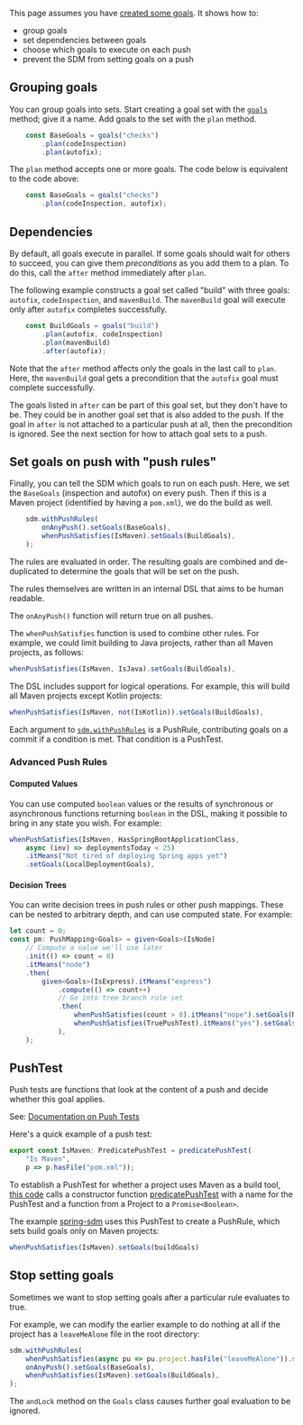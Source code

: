This page assumes you have [created some goals][create-goals]. It shows how to:

* group goals
* set dependencies between goals
* choose which goals to execute on each push
* prevent the SDM from setting goals on a push

[create-goals]: goal.md (Goals and how to create them)

## Grouping goals

You can group goals into sets. Start creating a goal set with the [`goals`][apidoc-goalsbuilder] method; give it a name. Add goals to the set
with the `plan` method.

[apidoc-goalsbuilder]: https://atomist.github.io/sdm/modules/_lib_api_goal_goals_.html#goals-1 (API Doc for goals builder)

```typescript
    const BaseGoals = goals("checks")
        .plan(codeInspection)
        .plan(autofix);
```

The `plan` method accepts one or more goals. The code below is equivalent to the code above:

```typescript
    const BaseGoals = goals("checks")
        .plan(codeInspection, autofix);
```

## Dependencies

By default, all goals execute in parallel. If some goals should wait for others to succeed, you can give them *preconditions* as you add them to a plan. To do this, call the `after` method immediately after `plan`.

The following example constructs a goal set called "build" with three goals: `autofix`, `codeInspection`, and `mavenBuild`.
The `mavenBuild` goal will execute only after `autofix` completes successfully.

```typescript
    const BuildGoals = goals("build")
        .plan(autofix, codeInspection)
        .plan(mavenBuild)
        .after(autofix);
```

Note that the `after` method affects only the goals in the last call to `plan`. Here, the `mavenBuild` goal gets
a precondition that the `autofix` goal must complete successfully.

The goals listed in `after` can be part of this goal set, but they don't have to be. They could be in another
goal set that is also added to the push. If the goal in `after` is not attached to a particular push at all, then the
precondition is ignored. See the next section for how to attach goal sets to a push.

## Set goals on push with "push rules"

Finally, you can tell the SDM which goals to run on each push. Here, we set the `BaseGoals` (inspection and autofix) on every push. Then if this is a Maven project (identified by having a `pom.xml`), we do the build as well.

```typescript
    sdm.withPushRules(
        onAnyPush().setGoals(BaseGoals),
        whenPushSatisfies(IsMaven).setGoals(BuildGoals),
    );
```

The rules are evaluated in order. The resulting goals are combined and de-duplicated to determine the goals
that will be set on the push.

The rules themselves are written in an internal DSL that aims to be human readable.

The `onAnyPush()` function will return true on all pushes.

The `whenPushSatisfies` function is used to combine other rules. For example, we could limit building to Java projects,
rather than all Maven projects, as follows:

```typescript
whenPushSatisfies(IsMaven, IsJava).setGoals(BuildGoals),
```

The DSL includes support for logical operations. For example, this will build all Maven projects except Kotlin projects:

```typescript
whenPushSatisfies(IsMaven, not(IsKotlin)).setGoals(BuildGoals),
```

Each argument to [`sdm.withPushRules`](https://atomist.github.io/sdm/interfaces/_lib_api_machine_softwaredeliverymachine_.softwaredeliverymachine.html#withpushrules)
is a PushRule, contributing goals on a commit if a condition is met. That condition is a PushTest.

### Advanced Push Rules

#### Computed Values

You can use computed `boolean` values or the results of synchronous or
asynchronous functions returning `boolean` in the DSL, making it
possible to bring in any state you wish. For example:

```typescript
whenPushSatisfies(IsMaven, HasSpringBootApplicationClass,
	async (inv) => deploymentsToday < 25)
    .itMeans("Not tired of deploying Spring apps yet")
    .setGoals(LocalDeploymentGoals),
```

#### Decision Trees

You can write decision trees in push rules or other push
mappings. These can be nested to arbitrary depth, and can use computed
state. For example:

```typescript
let count = 0;
const pm: PushMapping<Goals> = given<Goals>(IsNode)
	// Compute a value we'll use later
    .init(() => count = 0)
    .itMeans("node")
    .then(
        given<Goals>(IsExpress).itMeans("express")
            .compute(() => count++)
            // Go into tree branch rule set
            .then(
                whenPushSatisfies(count > 0).itMeans("nope").setGoals(NoGoals),
				whenPushSatisfies(TruePushTest).itMeans("yes").setGoals(HttpServiceGoals),
            ),
    );
```

## PushTest

Push tests are functions that look at the content of a push and decide whether this goal applies.

See: [Documentation on Push Tests](push-test.md)

Here's a quick example of a push test:

```typescript
export const IsMaven: PredicatePushTest = predicatePushTest(
    "Is Maven",
    p => p.hasFile("pom.xml"));
```

To establish a PushTest for whether a project uses Maven as a build tool,
[this code](https://github.com/atomist/sdm-pack-spring/blob/3fcadc309231e45fa25a8ccde0cf25587ade6d71/lib/maven/pushtest/pushTests.ts#L33)
calls a constructor function
[predicatePushTest](https://atomist.github.io/sdm/modules/_lib_api_mapping_pushtest_.html#predicatepushtest-1)
with a name for the PushTest and a function from a Project to a `Promise<Boolean>`.

The example [spring-sdm](https://github.com/atomist-seeds/spring-sdm/blob/1ab4ab06086e61f0e3395b1b7114a91a59d8939d/lib/machine/machine.ts#L84) uses this PushTest to create a PushRule, which sets build goals only on Maven projects:

```typescript
whenPushSatisfies(IsMaven).setGoals(buildGoals)
```

## Stop setting goals

Sometimes we want to stop setting goals after a particular rule evaluates to true.

For example, we can modify the earlier example to do nothing at all if the project has a `leaveMeAlone` file in the root directory:

```typescript
sdm.withPushRules(
    whenPushSatisfies(async pu => pu.project.hasFile("leaveMeAlone")).setGoals(goals("none").andLock()),
    onAnyPush().setGoals(BaseGoals),
    whenPushSatisfies(IsMaven).setGoals(BuildGoals),
);
```

The `andLock` method on the `Goals` class causes further goal evaluation to be ignored.
